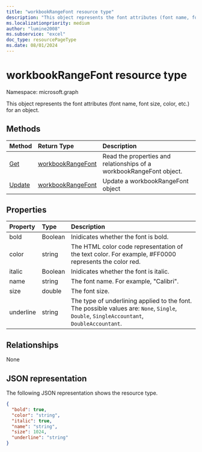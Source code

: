 ```yaml
---
title: "workbookRangeFont resource type"
description: "This object represents the font attributes (font name, font size, color, etc.) for an object."
ms.localizationpriority: medium
author: "lumine2008"
ms.subservice: "excel"
doc_type: resourcePageType
ms.date: 08/01/2024
---
```


# workbookRangeFont resource type

Namespace: microsoft.graph

This object represents the font attributes (font name, font size, color, etc.) for an object.


## Methods

| Method		   | Return Type	|Description|
|:---------------|:--------|:----------|
|[Get](../api/rangefont-get.md) | [workbookRangeFont](workbookrangefont.md) |Read the properties and relationships of a workbookRangeFont object.|
|[Update](../api/rangefont-update.md) | [workbookRangeFont](workbookrangefont.md)	|Update a workbookRangeFont object|

## Properties
| Property	   | Type	|Description|
|:---------------|:--------|:----------|
|bold|Boolean|Inidicates whether the font is bold.|
|color|string|The HTML color code representation of the text color. For example, #FF0000 represents the color red.|
|italic|Boolean|Inidicates whether the font is italic.|
|name|string|The font name. For example, "Calibri".|
|size|double|The font size.|
|underline|string|The type of underlining applied to the font. The possible values are: `None`, `Single`, `Double`, `SingleAccountant`, `DoubleAccountant`.|

## Relationships
None


## JSON representation

The following JSON representation shows the resource type.

<!--{
  "blockType": "resource",
  "optionalProperties": [],
  "baseType": "microsoft.graph.entity",
  "@odata.type": "microsoft.graph.workbookRangeFont"
}-->

```json
{
  "bold": true,
  "color": "string",
  "italic": true,
  "name": "string",
  "size": 1024,
  "underline": "string"
}

```

<!-- uuid: 8fcb5dbc-d5aa-4681-8e31-b001d5168d79
2015-10-25 14:57:30 UTC -->
<!-- {
  "type": "#page.annotation",
  "description": "RangeFont resource",
  "keywords": "",
  "section": "documentation",
  "tocPath": ""
}-->

